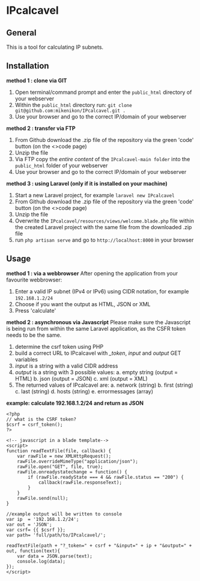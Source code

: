 # IPcalcavel

## General
This is a tool for calculating IP subnets. 

## Installation
**method 1 : clone via GIT**
1. Open terminal/command prompt and enter the `public_html` directory of your webserver
2. Within the `public_html` directory run: `git clone git@github.com:mikenikon/IPcalcavel.git .`
3. Use your browser and go to the correct IP/domain of your webserver

**method 2 : transfer via FTP**
1. From Github download the .zip file of the repository via the green 'code' button (on the <>code page)
2. Unzip the file
3. Via FTP copy the *entire content* of the `IPcalcavel-main folder` into the `public_html` folder of your webserver
4. Use your browser and go to the correct IP/domain of your webserver

**method 3 : using Laravel (only if it is installed on your machine)**
1. Start a new Laravel project, for example `laravel new IPcalcavel`
2. From Github download the .zip file of the repository via the green 'code' button (on the <>code page)
3. Unzip the file
4. Overwrite the `IPcalcavel/resources/views/welcome.blade.php` file within the created Laravel project with the same file from the downloaded .zip file
5. run `php artisan serve` and go to `http://localhost:8000` in your browser

## Usage
**method 1 : via a webbrowser**
After opening the application from your favourite webbrowser:

1. Enter a valid IP subnet (IPv4 or IPv6) using CIDR notation, for example `192.168.1.2/24`
2. Choose if you want the output as HTML, JSON or XML
3. Press 'calculate'

**method 2 : asynchronous via Javascript**
Please make sure the Javascript is being run from within the same Laravel application, as the CSFR token needs to be the same.

1. determine the csrf token using PHP
2. build a correct URL to IPcalcavel with *_token*, *input* and *output* GET variables
3. *input* is a string with a valid CIDR address
4. *output* is a string with 3 possible values:
a. empty string (output = HTML)
b. json (output = JSON)
c. xml (output = XML)
5. The returned values of IPcalcavel are:
a. network (string)
b. first (string)
c. last (string)
d. hosts (string)
e. errormessages (array)

**example: calculate 192.168.1.2/24 and return as JSON**
```
<?php
// what is the CSRF token?
$csrf = csrf_token();
?>

<!-- javascript in a blade template-->
<script>
function readTextFile(file, callback) {
    var rawFile = new XMLHttpRequest();
    rawFile.overrideMimeType("application/json");
    rawFile.open("GET", file, true);
    rawFile.onreadystatechange = function() {
        if (rawFile.readyState === 4 && rawFile.status == "200") {
            callback(rawFile.responseText);
        }
    }
    rawFile.send(null);
}

//example output will be written to console
var ip  = '192.168.1.2/24';
var out = 'JSON';
var csrf= {{ $csrf }};
var path= 'full/path/to/IPcalcavel/';

readTextFile(path + "?_token=" + csrf + "&input=" + ip + "&output=" + out, function(text){
    var data = JSON.parse(text);
    console.log(data);
});
</script>
```
